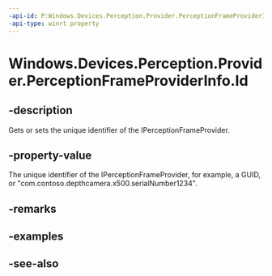 ```yaml
---
-api-id: P:Windows.Devices.Perception.Provider.PerceptionFrameProviderInfo.Id
-api-type: winrt property
---
```


<!-- Property syntax
public string Id { get;  set; }
-->

# Windows.Devices.Perception.Provider.PerceptionFrameProviderInfo.Id

## -description
Gets or sets the unique identifier of the IPerceptionFrameProvider.

## -property-value
The unique identifier of the IPerceptionFrameProvider, for example, a GUID, or "com.contoso.depthcamera.x500.serialNumber1234".

## -remarks

## -examples

## -see-also
